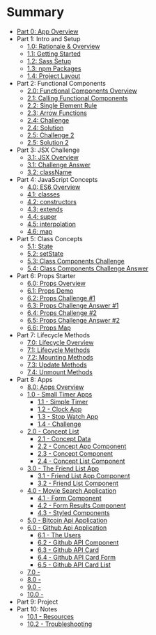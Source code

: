 # Summary

* [Part 0: App Overview](README.md)
* Part 1: Intro and Setup
    * [1.0: Rationale & Overview](site/1.0-ReactRationale.md)
    * [1.1: Getting Started](site/1.1-GettingStarted.md)
    * [1.2: Sass Setup](site/1.2-Sass-Setup.md)
    * [1.3: npm Packages](site/1.3-npm-packages.md)
    * [1.4: Project Layout](site/1.4-Project-Layout.md)
* Part 2: Functional Components
    * [2.0: Functional Components Overview](concepts/2-Functional-Components/2.0-Functional-Components.md)
    * [2.1: Calling Functional Components](concepts/2-Functional-Components/2.1-Functional-Component-Calling.md)
    * [2.2: Single Element Rule](concepts/2-Functional-Components/2.2-Functional-Component-Single-Element-Rule.md)
    * [2.3: Arrow Functions](concepts/2-Functional-Components/2.3-Functional-Component-Arrow-Functions.md)
    * [2.4: Challenge](concepts/2-Functional-Components/2.4-Functional-Component-Challenge.md)
    * [2.4: Solution](concepts/2-Functional-Components/2.4-Functional-Component-ChallengeAnswer.md)
    * [2.5: Challenge 2](concepts/2-Functional-Components/2.5-Functional-Component-Challenge2.md)
    * [2.5: Solution 2](concepts/2-Functional-Components/2.5-Functional-Component-Challenge2Answer.md)
* Part 3: JSX Challenge
    * [3.1: JSX Overview](concepts/3-JSX/3.0-JSX-Challenge.md)
    * [3.1: Challenge Answer](concepts/3-JSX/3.1-JSX-Challenge-Answer.md)
    * [3.2: className](concepts/3-JSX/3.2-JSX-className.md)
* Part 4: JavaScript Concepts
    * [4.0: ES6 Overview](concepts/4-JavaScript-Concepts/4.0-Class-Components.md)
    * [4.1: classes](concepts/4-JavaScript-Concepts/4.1-ES6-Classes.md)
    * [4.2: constructors](concepts/4-JavaScript-Concepts/4.2-constructors.md)
    * [4.3: extends](concepts/4-JavaScript-Concepts/4.3-extends.md)
    * [4.4: super](concepts/4-JavaScript-Concepts/4.4-super.md)
    * [4.5: interpolation](concepts/4-JavaScript-Concepts/4.5-interpolation.md)
    * [4.6: map](concepts/4-JavaScript-Concepts/4.6-map.md)
* Part 5: Class Concepts
    * [5.1: State](concepts/4-ClassComponents/1.1-ClassComponent_State_Simple.md)
    * [5.2: setState](concepts/4-ClassComponents/1.2-ClassComponent_setState_Counter.md)
    * [5.3: Class Components Challenge](concepts/4-ClassComponents/1.3-ClassComponent_State_Challenge.md)
    * [5.4: Class Components Challenge Answer](concepts/4-ClassComponents/1.3-ClassComponent_State_Challenge_Answer.md)
* Part 6: Props Starter
    * [6.0: Props Overview](concepts/5-props/6.0-props_starter.md)
    * [6.1: Props Demo](concepts/5-props/6.1-props_demo.md)
    * [6.2: Props Challenge #1](concepts/5-props/6.2-props-challenge.md)
    * [6.3: Props Challenge Answer #1](concepts/5-props/6.3-props-challenge-answer.md)
    * [6.4: Props Challenge #2](concepts/5-props/6.4-props-challenge-2.md)
    * [6.5: Props Challenge Answer #2](concepts/5-props/6.5-props-challenge-answer-2.md)
    * [6.6: Props Map](concepts/5-props/6.6-props-map.md)
* Part 7: Lifecycle Methods
    * [7.0: Lifecycle Overview](concepts/6-Lifecycle/6.0-lifecycle-methods-overview.md)
    * [7.1: Lifecycle Methods](concepts/6-Lifecycle/6.1-lifecycle-methods.md)
    * [7.2: Mounting Methods](concepts/6-Lifecycle/6.2-birth-methods.md)
    * [7.3: Update Methods](concepts/6-Lifecycle/6.3-update-methods.md)
    * [7.4: Unmount Methods](concepts/6-Lifecycle/6.4-unmount-methods.md)
* Part 8: Apps
    * [8.0: Apps Overview](apps/0.0-apps.md)
    * [1.0 - Small Timer Apps](apps/01-timer-apps/1.0-timer-apps.md)
        * [1.1 - Simple Timer](apps/01-timer-apps/1.1-simple-timer.md)
        * [1.2 - Clock App ](apps/01-timer-apps/1.2-clock-app.md)
        * [1.3 - Stop Watch App ](apps/01-timer-apps/1.3-stop-watch-app.md)
        * [1.4 - Challenge ](apps/01-timer-apps/1.4-timer-challenge.md)
    * [2.0 - Concept List ](apps/2.0-concept-list-app.md)
        * [2.1 - Concept Data](apps/2.1-concepts-data.md)
        * [2.2 - Concept App Component](apps/2.2-concept-list-app.md)
        * [2.3 - Concept Component](apps/2.3-concept.md)
        * [2.4 - Concept List Component](apps/2.4-concept-list.md)
    * [3.0 - The Friend List App ](apps/3.0-friend-list.md)
        * [3.1 - Friend List App Component](apps/3.1-friend-list-app.md)
        * [3.2 - Friend List Component](apps/3.1-friend-list-app.md)
    * [4.0 - Movie Search Application ](apps/4.0-movie-search-app.md)
        * [4.1 - Form Component ](apps/4.1-movie-form.md)
        * [4.2 - Form Results Component ](apps/4.2-movie-form-results.md)
        * [4.3 - Styled Components ](apps/4.3-movie-styled-components.md)
    * [5.0 - Bitcoin Api Application ](apps/5.0-bitcoin-api-app.md)
    * [6.0 - Github Api Application](apps/6.0-github-api-app.md)
        * [6.1 - The Users](apps/6.1-github-api-users.md)
        * [6.2 - Github API Component](apps/6.2-github-api-githubapp.md)
        * [6.3 - Github API Card](apps/6.3-github-api-card.md)
        * [6.4 - Github API Card Form](apps/6.4-github-api-cardform.md)
        * [6.5 - Github API Card List](apps/6.5-github-api-cardlist.md)
    * [7.0 - ](apps/7.0-youtube-api-app.md)
    * [8.0 - ](apps/8.0-google-maps-api.md)
    * [9.0 - ](apps/9.0-music-app.md)
    * [10.0 - ](apps/10.0-VR-app.md)
* Part 9: Project
* Part 10: Notes
    * [10.1 - Resources](99-Resources.md)
    * [10.2 - Troubleshooting](99-ErrorHandling.md)

